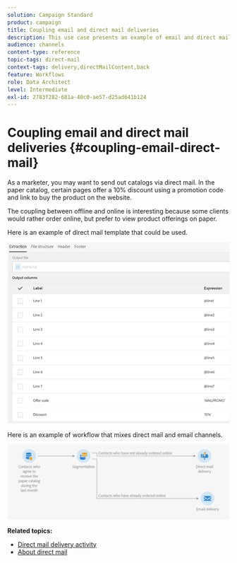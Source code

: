 ```yaml
---
solution: Campaign Standard
product: campaign
title: Coupling email and direct mail deliveries
description: This use case presents an example of email and direct mail sending from a workflow.
audience: channels
content-type: reference
topic-tags: direct-mail
context-tags: delivery,directMailContent,back
feature: Workflows
role: Data Architect
level: Intermediate
exl-id: 2783f282-681a-40c0-ae57-d25ad641b124
---
```

# Coupling email and direct mail deliveries {#coupling-email-direct-mail}

As a marketer, you may want to send out catalogs via direct mail. In the paper catalog, certain pages offer a 10% discount using a promotion code and link to buy the product on the website.

The coupling between offline and online is interesting because some clients would rather order online, but prefer to view product offerings on paper.

Here is an example of direct mail template that could be used.

![](assets/direct_mail_9.png)

Here is an example of workflow that mixes direct mail and email channels.

![](assets/direct_mail_10.png)

**Related topics:**

* [Direct mail delivery activity](../../automating/using/direct-mail-delivery.md)
* [About direct mail](../../channels/using/about-direct-mail.md)

